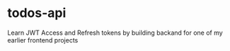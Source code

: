 # todos-api
Learn JWT Access and Refresh tokens by building backand for one of my earlier frontend projects
